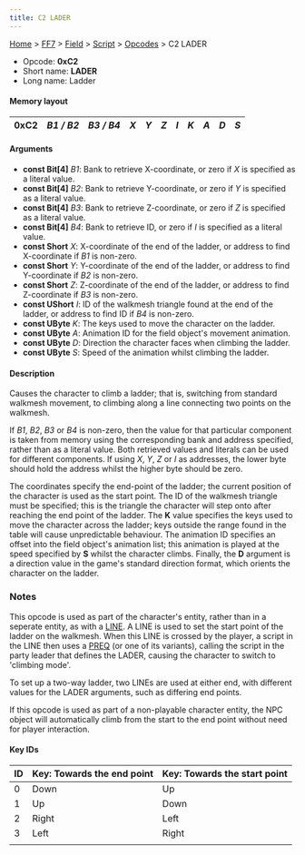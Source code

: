 ```yaml
---
title: C2 LADER
---
```


[Home](/ff7-flat-wiki/Main%20Page.md) > [FF7](/ff7-flat-wiki/FF7.md) > [Field](/ff7-flat-wiki/FF7/Field.md) > [Script](/ff7-flat-wiki/FF7/Field/Script.md) > [Opcodes](/ff7-flat-wiki/FF7/Field/Script/Opcodes.md) > C2 LADER

-   Opcode: **0xC2**
-   Short name: **LADER**
-   Long name: Ladder

#### Memory layout

| 0xC2 | *B1 / B2* | *B3 / B4* | *X* | *Y* | *Z* | *I* | *K* | *A* | *D* | *S* |
|------|-----------|-----------|-----|-----|-----|-----|-----|-----|-----|-----|

#### Arguments

-   **const Bit\[4\]** *B1*: Bank to retrieve X-coordinate, or zero if
    *X* is specified as a literal value.
-   **const Bit\[4\]** *B2*: Bank to retrieve Y-coordinate, or zero if
    *Y* is specified as a literal value.
-   **const Bit\[4\]** *B3*: Bank to retrieve Z-coordinate, or zero if
    *Z* is specified as a literal value.
-   **const Bit\[4\]** *B4*: Bank to retrieve ID, or zero if *I* is
    specified as a literal value.
-   **const Short** *X*: X-coordinate of the end of the ladder, or
    address to find X-coordinate if *B1* is non-zero.
-   **const Short** *Y*: Y-coordinate of the end of the ladder, or
    address to find Y-coordinate if *B2* is non-zero.
-   **const Short** *Z*: Z-coordinate of the end of the ladder, or
    address to find Z-coordinate if *B3* is non-zero.
-   **const UShort** *I*: ID of the walkmesh triangle found at the end
    of the ladder, or address to find ID if *B4* is non-zero.
-   **const UByte** *K*: The keys used to move the character on the
    ladder.
-   **const UByte** *A*: Animation ID for the field object's movement
    animation.
-   **const UByte** *D*: Direction the character faces when climbing the
    ladder.
-   **const UByte** *S*: Speed of the animation whilst climbing the
    ladder.

#### Description

Causes the character to climb a ladder; that is, switching from standard
walkmesh movement, to climbing along a line connecting two points on the
walkmesh.

If *B1*, *B2*, *B3* or *B4* is non-zero, then the value for that
particular component is taken from memory using the corresponding bank
and address specified, rather than as a literal value. Both retrieved
values and literals can be used for different components. If using *X*,
*Y*, *Z* or *I* as addresses, the lower byte should hold the address
whilst the higher byte should be zero.

The coordinates specify the end-point of the ladder; the current
position of the character is used as the start point. The ID of the
walkmesh triangle must be specified; this is the triangle the character
will step onto after reaching the end point of the ladder. The **K**
value specifies the keys used to move the character across the ladder;
keys outside the range found in the table will cause unpredictable
behaviour. The animation ID specifies an offset into the field object's
animation list; this animation is played at the speed specified by **S**
whilst the character climbs. Finally, the **D** argument is a direction
value in the game's standard direction format, which orients the
character on the ladder.

### Notes

This opcode is used as part of the character's entity, rather than in a
seperate entity, as with a [LINE][]. A LINE is used to set the start
point of the ladder on the walkmesh. When this LINE is crossed by the
player, a script in the LINE then uses a [PREQ][] (or one of its
variants), calling the script in the party leader that defines the
LADER, causing the character to switch to 'climbing mode'.

To set up a two-way ladder, two LINEs are used at either end, with
different values for the LADER arguments, such as differing end points.

If this opcode is used as part of a non-playable character entity, the
NPC object will automatically climb from the start to the end point
without need for player interaction.

#### Key IDs

| ID  | Key: Towards the end point | Key: Towards the start point |
|-----|----------------------------|------------------------------|
| 0   | Down                       | Up                           |
| 1   | Up                         | Down                         |
| 2   | Right                      | Left                         |
| 3   | Left                       | Right                        |
|     |                            |                              |

  [LINE]: /ff7-flat-wiki/FF7/Field/Script/Opcodes/D0%20LINE.md "wikilink"
  [PREQ]: /ff7-flat-wiki/FF7/Field/Script/Opcodes/04%20PREQ.md "wikilink"
